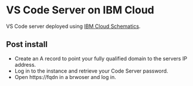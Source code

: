 # VS Code Server on IBM Cloud
VS Code server deployed using [IBM Cloud Schematics](https://cloud.ibm.com/docs/schematics?topic=schematics-about-schematics).

## Post install
 - Create an A record to point your fully qualified domain to the servers IP address. 
 - Log in to the instance and retrieve your Code Server password. 
 - Open https://fqdn in a brwoser and log in. 

